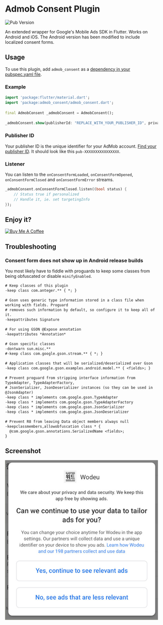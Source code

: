# Admob Consent Plugin

![Pub Version](https://img.shields.io/pub/v/admob_consent)

An extended wrapper for Google's Mobile Ads SDK in Flutter. Works on Android and iOS. The Android version has been modified to include localized consent forms.

## Usage
To use this plugin, add `admob_consent` as a [dependency in your pubspec.yaml file](https://flutter.io/platform-plugins/).

### Example

``` dart
import 'package:flutter/material.dart';
import 'package:admob_consent/admob_consent.dart';

final AdmobConsent _admobConsent = AdmobConsent();

_admobConsent.show(publisherId: "REPLACE_WITH_YOUR_PUBLISHER_ID", privacyURL: "URL_TO_YOUR_PRIVACY_POLICY");
```

### Publisher ID
Your publisher ID is the unique identifier for your AdMob account. [Find your publisher ID](https://support.google.com/admob/answer/2784578). It should look like this ```pub-XXXXXXXXXXXXXXXX```.

### Listener
You can listen to the ```onConsentFormLoaded```, ```onConsentFormOpened```, ```onConsentFormClosed``` and ```onConsentFormError``` streams.

``` dart
_admobConsent.onConsentFormClosed.listen((bool status) {
    // Status true if personalized
    // Handle it, ie. set targetingInfo
});
```

## Enjoy it?
<a href="https://www.buymeacoffee.com/AntegerDigital" target="_blank"><img src="https://cdn.buymeacoffee.com/buttons/default-yellow.png" alt="Buy Me A Coffee" style="height: 51px !important;width: 217px !important;" ></a>

## Troubleshooting
### Consent form does not show up in Android release builds
You most likely have to fiddle with proguards to keep some classes from being obfuscated or disable ```minifyEnabled```.

```
# Keep classes of this plugin
-keep class com.anteger.** { *; }

# Gson uses generic type information stored in a class file when working with fields. Proguard
# removes such information by default, so configure it to keep all of it.
-keepattributes Signature

# For using GSON @Expose annotation
-keepattributes *Annotation*

# Gson specific classes
-dontwarn sun.misc.**
#-keep class com.google.gson.stream.** { *; }

# Application classes that will be serialized/deserialized over Gson
-keep class com.google.gson.examples.android.model.** { <fields>; }

# Prevent proguard from stripping interface information from TypeAdapter, TypeAdapterFactory,
# JsonSerializer, JsonDeserializer instances (so they can be used in @JsonAdapter)
-keep class * implements com.google.gson.TypeAdapter
-keep class * implements com.google.gson.TypeAdapterFactory
-keep class * implements com.google.gson.JsonSerializer
-keep class * implements com.google.gson.JsonDeserializer

# Prevent R8 from leaving Data object members always null
-keepclassmembers,allowobfuscation class * {
  @com.google.gson.annotations.SerializedName <fields>;
}
```

## Screenshot
![Example Screenshot](example.jpg)
